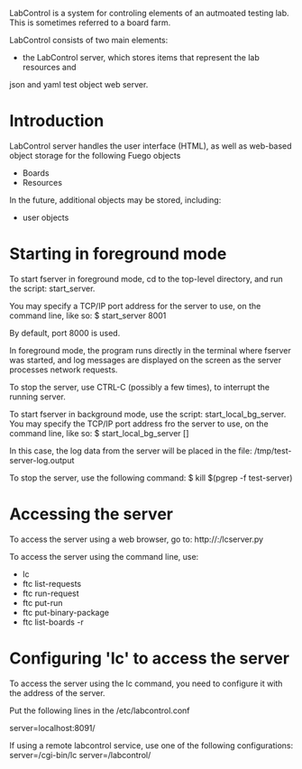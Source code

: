 LabControl is a system for controling elements of an autmoated testing lab.
This is sometimes referred to a board farm.

LabControl consists of two main elements:
 - the LabControl server, which stores items that represent the lab
    resources and 

json and yaml test object web server.

Introduction
============
LabControl server handles the user interface (HTML),
as well as web-based object storage for 
the following Fuego objects
 * Boards
 * Resources

In the future, additional objects may be stored, including:
 * user objects

Starting in foreground mode
===========================
To start fserver in foreground mode, cd to the top-level directory,
and run the script: start_server.

You may specify a TCP/IP port address for the server to use, on the
command line, like so:
 $ start_server 8001

By default, port 8000 is used.

In foreground mode, the program runs directly in the terminal where
fserver was started, and log messages are displayed on the screen
as the server processes network requests.

To stop the server, use CTRL-C (possibly a few times), to interrupt
the running server.

To start fserver in background mode, use the script: start_local_bg_server.
You may specify the TCP/IP port address fro the server to use, on the
command line, like so:
 $ start_local_bg_server [<port>]

In this case, the log data from the server will be placed in the
file: /tmp/test-server-log.output

To stop the server, use the following command:
  $ kill $(pgrep -f test-server)

Accessing the server
====================
To access the server using a web browser, go to:
 http://<ip address>:<port>/lcserver.py

To access the server using the command line, use:
 * lc 
 * ftc list-requests
 * ftc run-request
 * ftc put-run
 * ftc put-binary-package
 * ftc list-boards -r

Configuring 'lc' to access the server
======================================
To access the server using the lc command, you need to configure
it with the address of the server.

Put the following lines in the /etc/labcontrol.conf

server=localhost:8091/

If using a remote labcontrol service, use one of the following configurations:
server=<domain>/cgi-bin/lc
server=<domain>/labcontrol/
